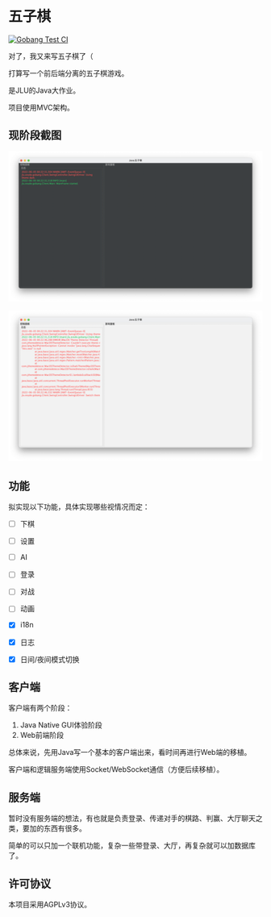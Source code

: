 # 五子棋

[![Gobang Test CI](https://github.com/Evyde/hw.gobang/actions/workflows/GobangTestCI.yml/badge.svg)](https://github.com/Evyde/hw.gobang/actions/workflows/GobangTestCI.yml)


对了，我又来写五子棋了（

打算写一个前后端分离的五子棋游戏。

是JLU的Java大作业。

项目使用MVC架构。

## 现阶段截图

![五子棋界面截图/夜间模式](pics/ScreenShot0501.png)

![五子棋界面截图/日间模式](pics/ScreenShot0502.png)

## 功能

拟实现以下功能，具体实现哪些视情况而定：

- [ ] 下棋
- [ ] 设置
- [ ] AI
- [ ] 登录
- [ ] 对战
- [ ] 动画

- [X] i18n
- [X] 日志
- [X] 日间/夜间模式切换

## 客户端

客户端有两个阶段：

1. Java Native GUI体验阶段
2. Web前端阶段

总体来说，先用Java写一个基本的客户端出来，看时间再进行Web端的移植。

客户端和逻辑服务端使用Socket/WebSocket通信（方便后续移植）。

## 服务端

暂时没有服务端的想法，有也就是负责登录、传递对手的棋路、判赢、大厅聊天之类，要加的东西有很多。

简单的可以只加一个联机功能，复杂一些带登录、大厅，再复杂就可以加数据库了。

## 许可协议

本项目采用AGPLv3协议。